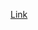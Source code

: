 
[Link](https://machinelearningmastery.com/a-gentle-introduction-to-opencv-an-open-source-library-for-computer-vision-and-machine-learning/)

